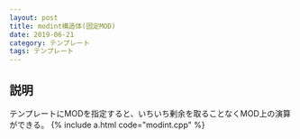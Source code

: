 ```yaml
---
layout: post
title: modint構造体(固定MOD)
date: 2019-06-21
category: テンプレート
tags: テンプレート
---
```


## 説明
テンプレートにMODを指定すると、いちいち剰余を取ることなくMOD上の演算ができる。
{% include a.html code="modint.cpp" %}
